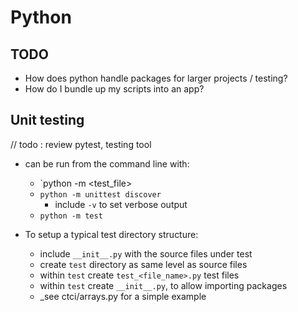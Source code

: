 # Python

## TODO

- How does python handle packages for larger projects / testing?
- How do I bundle up my scripts into an app?

## Unit testing

// todo : review pytest, testing tool

- can be run from the command line with:
	- `python -m <test_file>
	- `python -m unittest discover`
		- include `-v` to set verbose output
	- `python -m test`

- To setup a typical test directory structure:
	- include `__init__.py` with the source files under test
	- create `test` directory as same level as source files
	- within `test` create `test_<file_name>.py` test files
	- within `test` create `__init__.py`, to allow importing packages
	- _see ctci/arrays.py for a simple example
